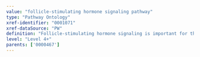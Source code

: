 ```yaml
---
value: "follicle-stimulating hormone signaling pathway"
type: "Pathway Ontology"
xref-identifier: "0001071"
xref-dataSource: "PW"
definition: "Follicle-stimulating hormone signaling is important for the normal development and function of the ovaries and testes. It acts synergistically with the lutenizing hormone."
level: "Level 4+"
parents: ['0000467']
---
```

